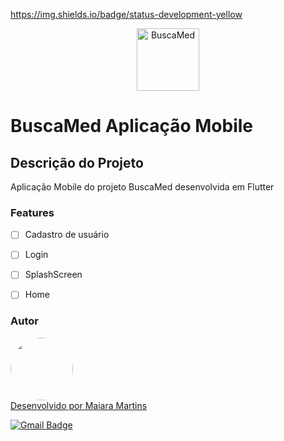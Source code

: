 https://img.shields.io/badge/status-development-yellow

<p align="center">
  <img src="https://github.com/MaiaraM/BuscaMed/blob/master/assets/logo.png?raw=true" height="100" alt="BuscaMed" />
</p>

# BuscaMed Aplicação Mobile

## Descrição do Projeto
Aplicação Mobile do projeto BuscaMed desenvolvida em Flutter

### Features

- [ ] Cadastro de usuário
- [ ] Login
- [ ] SplashScreen
- [ ] Home


### Autor
<a href="https://github.com/MaiaraM">
 <img style="border-radius: 50%;" src="https://avatars3.githubusercontent.com/u/40842310?s=460&u=0d7cb78a451846f9f05db46e723236b226caff80&v=4" width="100px;" alt=""/>
 <br />
Desenvolvido por Maiara Martins </a>

[![Gmail Badge](https://img.shields.io/badge/-maiaramartins093@gmail.com-c14438?style=flat-square&logo=Gmail&logoColor=white&link=mailto:tgmarinho@gmail.com)](mailto:maiaramartins093@gmail.com)

